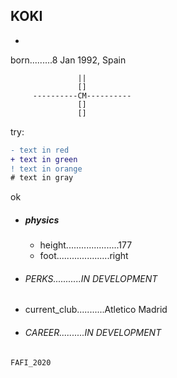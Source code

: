 ## KOKI
- 

                                
 born.........8 Jan 1992, Spain 

```                                
               ||               
               []               
     ----------CM----------     
               []               
               []               
```                                

try:
```diff
- text in red
+ text in green
! text in orange
# text in gray
```
ok

- ##### physics
  - height.....................177 
  - foot.....................right

- ###### PERKS...........IN DEVELOPMENT

-  current_club...........Atletico Madrid

- ###### CAREER..........IN DEVELOPMENT

`FAFI_2020`
